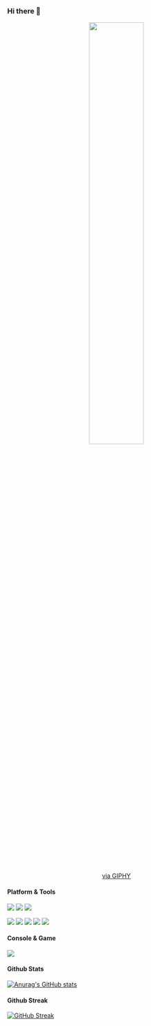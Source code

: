 ### Hi there 👋

<div id="header" align="center">
  <img src="https://media.giphy.com/media/QEUAY5OOjrgWROP24p/giphy.gif" width="50%" height="50%" />
	<p><a href="https://giphy.com/gifs/xbox-game-death-stranding-cataclysmic-QEUAY5OOjrgWROP24p">via GIPHY</a></p>
</div>

#### Platform & Tools
[![](https://img.shields.io/badge/Windows-11-4e9eee?style=flat-square&logo=windows&logoColor=ffffff)](https://www.microsoft.com/windows/windows-11)
[![](https://img.shields.io/badge/IDE-Visual%20Studio%20Code-blue?style=flat-square&logo=visual-studio-code&logoColor=ffffff)](https://code.visualstudio.com/)
[![](https://img.shields.io/badge/-Git-f05032?style=flat-square&logo=git&logoColor=white)](https://git-scm.com/)

[![](https://img.shields.io/badge/-HTML5-E34F26?style=flat-square&logo=html5&logoColor=white)](https://html.spec.whatwg.org/)
[![](https://img.shields.io/badge/-CSS3-1572B6?style=flat-square&logo=css3&logoColor=white)](https://www.w3.org/Style/CSS/)
[![](https://img.shields.io/badge/-JavaScript-f7e018?style=flat-square&logo=javascript&logoColor=white)](https://www.ecma-international.org/)
[![](https://img.shields.io/badge/-MongoDB-47a248?style=flat-square&logo=mongodb&logoColor=ffffff)](https://www.mongodb.com/)
[![](https://img.shields.io/badge/-Node.js-43853d?style=flat-square&logo=node.js&logoColor=ffffff)](https://nodejs.org/)

#### Console & Game
[![](https://img.shields.io/badge/Steam-171a21?style=flat-square&logo=steam&logoColor=ffffff)](https://steamcommunity.com/profiles/76561198068122541)

#### Github Stats
[![Anurag's GitHub stats](https://github-readme-stats.vercel.app/api?username=lefty93)](https://github.com/anuraghazra/github-readme-stats)

#### Github Streak
[![GitHub Streak](https://streak-stats.demolab.com?user=lefty93&theme=tokyonight&hide_border=true&date_format=M%20j%5B%2C%20Y%5D)](https://git.io/streak-stats)

